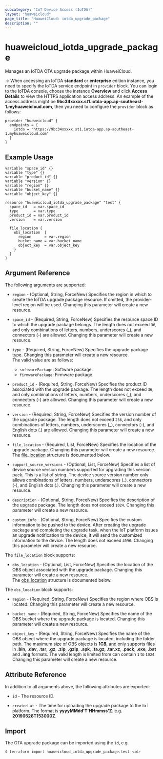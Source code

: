 ```yaml
---
subcategory: "IoT Device Access (IoTDA)"
layout: "huaweicloud"
page_title: "HuaweiCloud: iotda_upgrade_package"
description: ""
---
```


# huaweicloud_iotda_upgrade_package

Manages an IoTDA OTA upgrade package within HuaweiCloud.

-> When accessing an IoTDA **standard** or **enterprise** edition instance, you need to specify the IoTDA service
endpoint in `provider` block.
You can login to the IoTDA console, choose the instance **Overview** and click **Access Details**
to view the HTTPS application access address. An example of the access address might be
**9bc34xxxxx.st1.iotda-app.ap-southeast-1.myhuaweicloud.com**, then you need to configure the
`provider` block as follows:

  ```hcl
  provider "huaweicloud" {
    endpoints = {
      iotda = "https://9bc34xxxxx.st1.iotda-app.ap-southeast-1.myhuaweicloud.com"
    }
  }
  ```

## Example Usage

```hcl
variable "space_id" {}
variable "type" {}
variable "product_id" {}
variable "version" {}
variable "region" {}
variable "bucket_name" {}
variable "object_key" {}

resource "huaweicloud_iotda_upgrade_package" "test" {
  space_id   = var.space_id
  type       = var.type
  product_id = var.product_id
  version    = var.version
  
  file_location {
    obs_location  { 
      region      = var.region
      bucket_name = var.bucket_name
      object_key  = var.object_key
    }
  }
}
```

## Argument Reference

The following arguments are supported:

* `region` - (Optional, String, ForceNew) Specifies the region in which to create the IoTDA upgrade package resource.
  If omitted, the provider-level region will be used. Changing this parameter will create a new resource.

* `space_id` - (Required, String, ForceNew) Specifies the resource space ID to which the upgrade package belongs.
  The length does not exceed `36`, and only combinations of letters, numbers, underscores (_), and connectors (-)
  are allowed. Changing this parameter will create a new resource.

* `type` - (Required, String, ForceNew) Specifies the upgrade package type.
  Changing this parameter will create a new resource.  
  The valid value are as follows:
  + `softwarePackage`: Software package.
  + `firmwarePackage`: Firmware package.

* `product_id` - (Required, String, ForceNew) Specifies the product ID associated with the upgrade package. The length
  does not exceed `36`, and only combinations of letters, numbers, underscores (_), and connectors (-) are allowed.
  Changing this parameter will create a new resource.

* `version` - (Required, String, ForceNew) Specifies the version number of the upgrade package. The length does not
  exceed `256`, and only combinations of letters, numbers, underscores (_), connectors (-), and English dots (.)
  are allowed. Changing this parameter will create a new resource.

* `file_location` - (Required, List, ForceNew) Specifies the location of the upgrade package.
  Changing this parameter will create a new resource.  
  The [file_location](#iotda_upgrade_package_file_location) structure is documented below.

* `support_source_versions` - (Optional, List, ForceNew) Specifies a list of device source version numbers supported for
  upgrading this version pack. This is a list of string. The device source version number only allows combinations of
  letters, numbers, underscores (_), connectors (-), and English dots (.).
  Changing this parameter will create a new resource.

* `description` - (Optional, String, ForceNew) Specifies the description of the upgrade package. The length does not
  exceed `1024`. Changing this parameter will create a new resource.

* `custom_info` - (Optional, String, ForceNew) Specifies the custom information to be pushed to the device.
  After creating the upgrade package and completing the upgrade task, when the IoT platform issues an upgrade
  notification to the device, it will send the customized information to the device. The length does not exceed `4096`.
  Changing this parameter will create a new resource.

<a name="iotda_upgrade_package_file_location"></a>
The `file_location` block supports:

* `obs_location` - (Optional, List, ForceNew) Specifies the location of the OBS object associated with the upgrade
  package. Changing this parameter will create a new resource.  
  The [obs_location](#iotda_upgrade_package_obs_location) structure is documented below.

<a name="iotda_upgrade_package_obs_location"></a>
The `obs_location` block supports:

* `region` - (Required, String, ForceNew) Specifies the region where OBS is located.
  Changing this parameter will create a new resource.

* `bucket_name` - (Required, String, ForceNew) Specifies the name of the OBS bucket where the upgrade package is located.
  Changing this parameter will create a new resource.

* `object_key` - (Required, String, ForceNew) Specifies the name of the OBS object where the upgrade package is located,
  including the folder path. The maximum size of OBS objects is **1GB**, and only supports files in **.bin**, **.dav**,
  **.tar**, **.gz**, **.zip**, **.gzip**, **.apk**, **.ta.gz**, **.tar.xz**, **.pack**, **.exe**, **.bat** and **.img**
  formats. The valid length is limited from can contain `1` to `1024`.
  Changing this parameter will create a new resource.

## Attribute Reference

In addition to all arguments above, the following attributes are exported:

* `id` - The resource ID.

* `created_at` - The time for uploading the upgrade package to the IoT platform.
  The format is **yyyyMMdd'T'HHmmss'Z**. e.g. **20190528T153000Z**.

## Import

The OTA upgrade package can be imported using the `id`, e.g.

```bash
$ terraform import huaweicloud_iotda_upgrade_package.test <id>
```
